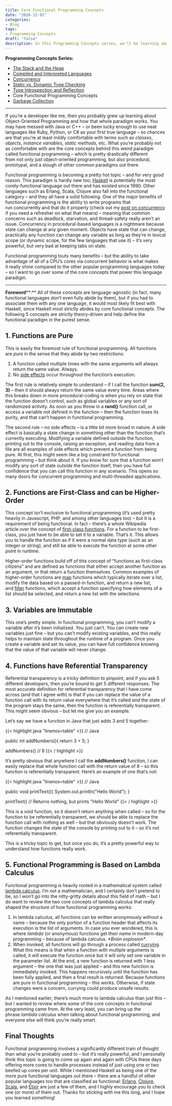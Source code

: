 ```yaml
---
title: Core Functional Programming Concepts
date: "2016-12-01"
categories:
- Blog
tags:
- Programming Concepts
draft: "false"
description: In this Programming Concepts series, we'll be learning about some of the core concepts that make up functional programming.
---
```

**Programming Concepts Series:**

*   [The Stack and the Heap](/2014/10/programming-concepts-the-stack-and-the-heap/)
*   [Compiled and Interpreted Languages](/2015/07/programming-concepts-compiled-and-interpreted-languages/)
*   [Concurrency](/2015/10/programming-concepts-concurrency/)
*   [Static vs. Dynamic Type Checking](/2015/11/programming-concepts-static-vs-dynamic-type-checking/)
*   [Type Introspection and Reflection](/2016/02/programming-concepts-type-introspection-and-reflection/)
*   Core Functional Programming Concepts
*   [Garbage Collection](/2017/01/programming-concepts-garbage-collection/)

* * *

If you’re a developer like me, then you probably grew up learning about Object-Oriented Programming and how that whole paradigm works. You may have messed with Java or C++ – or been lucky enough to use neat languages like Ruby, Python, or C# as your first true language – so chances are that you’re at least mildly comfortable with terms such as _classes_, _objects_, _instance variables_, _static methods_, etc. What you’re probably not as comfortable with are the core concepts behind this weird paradigm called functional programming – which is pretty drastically different from not only just object-oriented programming, but also procedural, prototypal, and a slough of other common paradigms out there.

Functional programming is becoming a pretty hot topic – and for very good reason. This paradigm is hardly new too; [Haskell](https://www.haskell.org/) is potentially the most corely-functional language out there and has existed since 1990. Other languages such as Erlang, Scala, Clojure also fall into the functional category – and they all have a solid following. One of the major benefits of functional programming is the ability to write programs that run concurrently and that do it properly (check out my [post on concurrency](/2015/10/programming-concepts-concurrency/) if you need a refresher on what that means) – meaning that common concerns such as deadlock, starvation, and thread-safety really aren’t an issue. Concurrency in procedural-based languages is a nightmare because state can change at any given moment. Objects have state that can change, practically any function can change any variable as long as they’re in lexical scope (or dynamic scope, for the few languages that use it) – it’s very powerful, but very bad at keeping tabs on state.

Functional programming touts many benefits – but the ability to take advantage of all of a CPU’s cores via concurrent behavior is what makes it really shine compared to the other popular programming languages today – so I want to go over some of the core concepts that power this language paradigm.

* * *

**Foreword****:** All of these concepts are language-agnostic (in fact, many functional languages don’t even fully abide by them), but if you had to associate them with any one language, it would most likely fit best with Haskell, since Haskell most strictly abides by core functional concepts. The following 5 concepts are strictly theory-driven and help define the functional paradigm in the purest sense.

1\. Functions are Pure
----------------------

This is easily the foremost rule of functional programming. All functions are _pure_ in the sense that they abide by two restrictions:

1.  A function called multiple times with the same arguments will always return the same value. Always.
2.  No [side effects](https://en.wikipedia.org/wiki/Side_effect_(computer_science)) occur throughout the function’s execution.

The first rule is relatively simple to understand – if I call the function **sum(2, 3)** – then it should always return the same value every time. Areas where this breaks down in more procedural-coding is when you rely on state that the function doesn’t control, such as global variables or any sort of randomized activity. As soon as you throw in a **rand()** function call, or access a variable not defined in the function – then the function loses its purity, and that can’t happen in functional programming.

The second rule – no side effects – is a little bit more broad in nature. A side effect is basically a state change in something other than the function that’s currently executing. Modifying a variable defined outside the function, printing out to the console, raising an exception, and reading data from a file are all examples of side effects which prevent a function from being pure. At first, this might seem like a big constraint for functional programming – but think about it. If you know for sure that a function won’t modify any sort of state outside the function itself, then you have full confidence that you can call this function in any scenario. This opens so many doors for concurrent programming and multi-threaded applications.

2. Functions are First-Class and can be Higher-Order
----------------------------------------------------

This concept isn’t exclusive to functional programming (it’s used pretty heavily in Javascript, PHP, and among other languages too) – but it is a requirement of being functional. In fact – there’s a whole Wikipedia article over the concept of [first-class functions](https://en.wikipedia.org/wiki/First-class_function). For a function to be first-class, you just have to be able to set it to a variable. That’s it. This allows you to handle the function as if it were a normal data type (such as an integer or string), and still be able to execute the function at some other point in runtime.

Higher-order functions build off of this concept of “functions as first-class citizens” and are defined as functions that either accept another function as an argument, or that return a function themselves. Common examples of higher-order functions are [map](https://en.wikipedia.org/wiki/Map_(higher-order_function)) functions which typically iterate over a list, modify the data based on a passed-in function, and return a new list, and [filter](https://en.wikipedia.org/wiki/Filter_(higher-order_function)) functions, which accept a function specifying how elements of a list should be selected, and return a new list with the selections.

3\. Variables are Immutable
---------------------------

This one’s pretty simple. In functional programming, you can’t modify a variable after it’s been initialized. You just can’t. You can create new variables just fine – but you can’t modify existing variables, and this really helps to maintain state throughout the runtime of a program. Once you create a variable and set its value, you can have full confidence knowing that the value of that variable will never change.

4. Functions have Referential Transparency
------------------------------------------

Referential transparency is a tricky definition to pinpoint, and if you ask 5 different developers, then you’re bound to get 5 different responses. The most accurate definition for referential transparency that I have come across (and that I agree with) is that if you can replace the value of a function call with its return value everywhere that it’s called _and_ the state of the program stays the same, then the function is referentially transparent. This might seem obvious – but let me give you an example.

Let’s say we have a function in Java that just adds 3 and 5 together:

{{< highlight java "linenos=table" >}}
// Java

public int addNumbers(){
  return 3 + 5;
}
 
addNumbers() // 8
{{< / highlight >}}

It’s pretty obvious that anywhere I call the **addNumbers()** function, I can easily replace that whole function call with the return value of 8 – so this function is referentially transparent. Here’s an example of one that’s not:

{{< highlight java "linenos=table" >}}
// Java

public void printText(){
  System.out.println("Hello World");
}
 
printText() // Returns nothing, but prints "Hello World"
{{< / highlight >}}

This is a void function, so it doesn’t return anything when called – so for the function to be referentially transparent, we should be able to replace the function call with nothing as well – but that obviously doesn’t work. The function changes the state of the console by printing out to it – so it’s not referentially transparent.

This is a tricky topic to get, but once you do, it’s a pretty powerful way to understand how functions really work.

5. Functional Programming is Based on Lambda Calculus
-----------------------------------------------------

Functional programming is heavily rooted in a mathematical system called [lambda calculus](https://en.wikipedia.org/wiki/Lambda_calculus). I’m not a mathematician, and I certainly don’t pretend to be, so I won’t go into the nitty-gritty details about this field of math – but I do want to review the two core concepts of lambda calculus that really shaped the structure of how functional programming works:

1.  In lambda calculus, all functions can be written anonymously without a name – because the only portion of a function header that affects its execution is the list of arguments. In case you ever wondered, this is where _lambda_ (or anonymous) functions get their name in modern-day programming – because of lambda calculus. _\*Brain explosion\*_.
2.  When invoked, all functions will go through a process called [currying](https://en.wikipedia.org/wiki/Currying). What this means is that when a function with multiple arguments is called, it will execute the function once but it will only set one variable in the parameter list. At the end, a new function is returned with 1 less argument – the one that was just applied – and this new function is immediately invoked. This happens recursively until the function has been fully applied, and then a final result is returned. Because functions are pure in functional programming – this works. Otherwise, if state changes were a concern, currying could produce unsafe results.

As I mentioned earlier, there’s much more to lambda calculus than just this – but I wanted to review where some of the core concepts in functional programming came from. At the very least, you can bring up the phrase _lambda calculus_ when talking about functional programming, and everyone else will think you’re really smart.

Final Thoughts
--------------

Functional programming involves a significantly different train of thought than what you’re probably used to – but it’s really powerful, and I personally think this topic is going to come up again and again with CPUs these days offering more cores to handle processes instead of just using one or two beefed up cores per unit. While I mentioned Haskell as being one of the more pure functional languages out there – there are a handful of other popular languages too that are classified as functional: [Erlang](https://www.erlang.org/), [Clojure](https://clojure.org/), [Scala](http://www.scala-lang.org/), and [Elixir](http://elixir-lang.org/) are just a few of them, and I highly encourage you to check one (or more) of them out. Thanks for sticking with me this long, and I hope you learned something!
